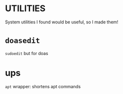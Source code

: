 # UTILITIES
System utilities I found would be useful, so I made them!
# `doasedit`
`sudoedit` but for doas
# ups
`apt` wrapper: shortens apt commands
